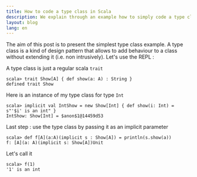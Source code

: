 ```yaml
---
title: How to code a type class in Scala
description: We explain through an example how to simply code a type class in Scala. It only takes three lines of code.
layout: blog
lang: en
---
```

The aim of this post is to present the simplest type class example. A type class is a kind of design
pattern that allows to add behaviour to a class without extending it (i.e. non intrusively). Let's
use the REPL :

A type class is just a regular scala `trait`

```
scala> trait Show[A] { def show(a: A) : String }
defined trait Show
```

Here is an instance of my type class for type `Int`

```
scala> implicit val IntShow = new Show[Int] { def show(i: Int) = s"'$i' is an int" }
IntShow: Show[Int] = $anon$1@14459d53
```

Last step : use the type class by passing it as an implicit parameter

```
scala> def f[A](a:A)(implicit s : Show[A]) = println(s.show(a))
f: [A](a: A)(implicit s: Show[A])Unit
```

Let's call it

```
scala> f(1)
'1' is an int
```

